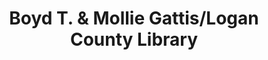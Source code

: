 ---
layout: repo
title: "Boyd T. & Mollie Gattis/Logan County Library"
id: 1544
permalink: repos/1544/
---